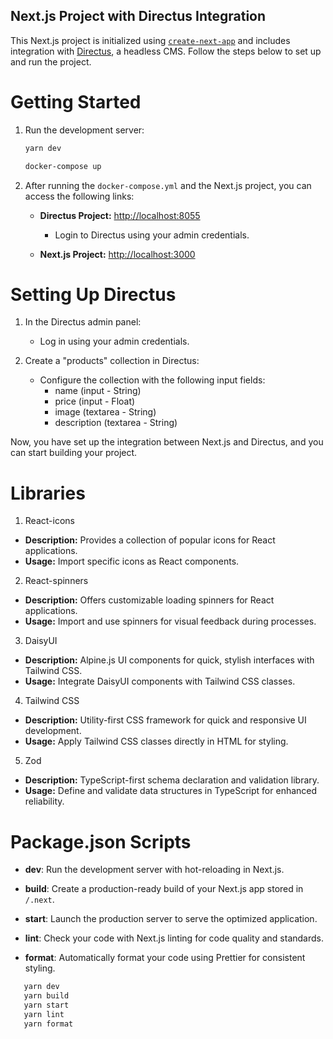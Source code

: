 ## Next.js Project with Directus Integration

This Next.js project is initialized using [`create-next-app`](https://github.com/vercel/next.js/tree/canary/packages/create-next-app) and includes integration with [Directus](https://directus.io/), a headless CMS. Follow the steps below to set up and run the project.

# Getting Started

1. Run the development server:

   ```bash
   yarn dev
   ```

   ```bash
   docker-compose up
   ```

2. After running the `docker-compose.yml` and the Next.js project, you can access the following links:

   - **Directus Project:** [http://localhost:8055](http://localhost:8055)

     - Login to Directus using your admin credentials.

   - **Next.js Project:** [http://localhost:3000](http://localhost:3000)

# Setting Up Directus

1. In the Directus admin panel:

   - Log in using your admin credentials.

2. Create a "products" collection in Directus:
   - Configure the collection with the following input fields:
     - name (input - String)
     - price (input - Float)
     - image (textarea - String)
     - description (textarea - String)

Now, you have set up the integration between Next.js and Directus, and you can start building your project.

# Libraries

1. React-icons

- **Description:** Provides a collection of popular icons for React applications.
- **Usage:** Import specific icons as React components.

2. React-spinners

- **Description:** Offers customizable loading spinners for React applications.
- **Usage:** Import and use spinners for visual feedback during processes.

3. DaisyUI

- **Description:** Alpine.js UI components for quick, stylish interfaces with Tailwind CSS.
- **Usage:** Integrate DaisyUI components with Tailwind CSS classes.

4. Tailwind CSS

- **Description:** Utility-first CSS framework for quick and responsive UI development.
- **Usage:** Apply Tailwind CSS classes directly in HTML for styling.

5. Zod

- **Description:** TypeScript-first schema declaration and validation library.
- **Usage:** Define and validate data structures in TypeScript for enhanced reliability.

# Package.json Scripts

- **dev**: Run the development server with hot-reloading in Next.js.

- **build**: Create a production-ready build of your Next.js app stored in `/.next`.

- **start**: Launch the production server to serve the optimized application.

- **lint**: Check your code with Next.js linting for code quality and standards.

- **format**: Automatically format your code using Prettier for consistent styling.

```bash
   yarn dev
   yarn build
   yarn start
   yarn lint
   yarn format
```
